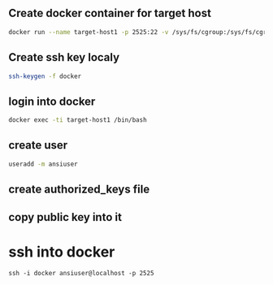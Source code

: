 ## Create docker container for target host
```sh
docker run --name target-host1 -p 2525:22 -v /sys/fs/cgroup:/sys/fs/cgroup:ro --privileged -d abdennour/rhel:8-ssh
```

## Create ssh key localy
```sh
ssh-keygen -f docker
```

## login into docker
```sh
docker exec -ti target-host1 /bin/bash
```

## create user
```sh
useradd -m ansiuser
```
## create authorized_keys file
## copy public key into it

# ssh into docker 
```
ssh -i docker ansiuser@localhost -p 2525
```